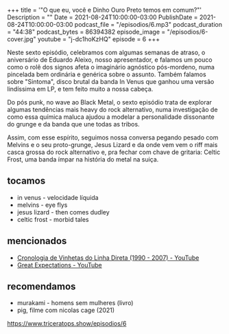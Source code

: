
+++
title = '"O que eu, você e Dinho Ouro Preto temos em comum?"'
Description = ""
Date = 2021-08-24T10:00:00-03:00
PublishDate = 2021-08-24T10:00:00-03:00
podcast_file = "/episodios/6.mp3"
podcast_duration = "44:38"
podcast_bytes = 86394382
episode_image = "/episodios/6-cover.jpg"
youtube = "j-dc1hoKzHQ"
episode = 6
+++

Neste sexto episódio, celebramos com algumas semanas de atraso, o aniversário de Eduardo Aleixo, nosso apresentador, e falamos um pouco como o rolê dos signos afeta o imaginário agnóstico pós-mordeno, numa pincelada bem ordinária e genérica sobre o assunto. Também falamos sobre "Sintoma", disco brutal da banda In Venus que ganhou uma versão lindíssima em LP, e tem feito muito a nossa cabeça. 

Do pós punk, no wave ao Black Metal,  o sexto episódio trata de explorar algumas tendências mais heavy do rock alternativo, numa investigação de como essa química maluca ajudou a modelar a personalidade dissonante do grunge e da banda que une todas as tribos. 

Assim, com esse espírito, seguimos nossa conversa pegando pesado com Melvins e o seu proto-grunge, Jesus Lizard e da onde vem vem o riff mais casca grossa do rock alternativo e, pra fechar com chave de gritaria: Celtic Frost, uma banda ímpar na história do metal na suiça.

## tocamos
* in venus - velocidade líquida
* melvins - eye flys
* jesus lizard - then comes dudley
* celtic frost - morbid tales


## mencionados
* [Cronologia de Vinhetas do Linha Direta (1990 - 2007) - YouTube](https://www.youtube.com/watch?v=xsu0dBSqIUM)
* [Great Expectations - YouTube](https://www.youtube.com/watch?v=-UT3qeqzejI)

## recomendamos
* murakami - homens sem mulheres (livro)
* pig, filme com nicolas cage (2021)



https://www.triceratops.show/episodios/6
